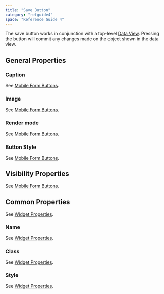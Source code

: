 ```yaml
---
title: "Save Button"
category: "refguide4"
space: "Reference Guide 4"
---
```

The save button works in conjunction with a top-level [Data View](data-view). Pressing the button will commit any changes made on the object shown in the data view.

## General Properties

### Caption

See [Mobile Form Buttons](mobile-form-buttons).

### Image

See [Mobile Form Buttons](mobile-form-buttons).

### Render mode

See [Mobile Form Buttons](mobile-form-buttons).

### Button Style

See [Mobile Form Buttons](mobile-form-buttons).

## Visibility Properties

See [Mobile Form Buttons](mobile-form-buttons).

## Common Properties

See [Widget Properties](https://world.mendix.com/display/refguide4/Widget+Properties#WidgetProperties-CommonProperties).

### Name

See [Widget Properties](https://world.mendix.com/display/refguide4/Widget+Properties#WidgetProperties-CommonProperties).

### Class

See [Widget Properties](https://world.mendix.com/display/refguide4/Widget+Properties#WidgetProperties-CommonProperties).

### Style

See [Widget Properties](https://world.mendix.com/display/refguide4/Widget+Properties#WidgetProperties-CommonProperties).
